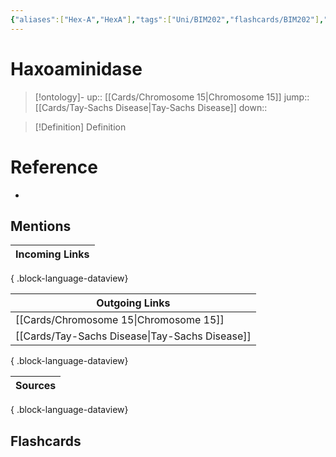 ```yaml
---
{"aliases":["Hex-A","HexA"],"tags":["Uni/BIM202","flashcards/BIM202"],"dg-publish":true,"permalink":"/cards/haxoaminidase/","dgPassFrontmatter":true}
---
```


# Haxoaminidase

> [!ontology]-
> up:: [[Cards/Chromosome 15\|Chromosome 15]]
> jump:: [[Cards/Tay-Sachs Disease\|Tay-Sachs Disease]]
> down:: 

> [!Definition] Definition

# Reference

- 

## Mentions

| Incoming Links |
| -------------- |

{ .block-language-dataview}

| Outgoing Links                                    |
| ------------------------------------------------- |
| [[Cards/Chromosome 15\|Chromosome 15]]         |
| [[Cards/Tay-Sachs Disease\|Tay-Sachs Disease]] |

{ .block-language-dataview}

| Sources |
| ------- |

{ .block-language-dataview}

## Flashcards